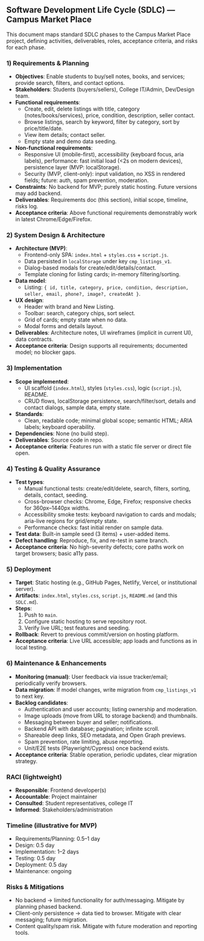 ## Software Development Life Cycle (SDLC) — Campus Market Place

This document maps standard SDLC phases to the Campus Market Place project, defining activities, deliverables, roles, acceptance criteria, and risks for each phase.

### 1) Requirements & Planning
- **Objectives**: Enable students to buy/sell notes, books, and services; provide search, filters, and contact options.
- **Stakeholders**: Students (buyers/sellers), College IT/Admin, Dev/Design team.
- **Functional requirements**:
  - Create, edit, delete listings with title, category (notes/books/services), price, condition, description, seller contact.
  - Browse listings, search by keyword, filter by category, sort by price/title/date.
  - View item details; contact seller.
  - Empty state and demo data seeding.
- **Non-functional requirements**:
  - Responsive UI (mobile-first), accessibility (keyboard focus, aria labels), performance: fast initial load (<2s on modern devices), persistence layer (MVP: localStorage).
  - Security (MVP, client-only): input validation, no XSS in rendered fields; future: auth, spam prevention, moderation.
- **Constraints**: No backend for MVP; purely static hosting. Future versions may add backend.
- **Deliverables**: Requirements doc (this section), initial scope, timeline, risks log.
- **Acceptance criteria**: Above functional requirements demonstrably work in latest Chrome/Edge/Firefox.

### 2) System Design & Architecture
- **Architecture (MVP)**:
  - Frontend-only SPA: `index.html` + `styles.css` + `script.js`.
  - Data persisted in `localStorage` under key `cmp_listings_v1`.
  - Dialog-based modals for create/edit/details/contact.
  - Template cloning for listing cards; in-memory filtering/sorting.
- **Data model**:
  - Listing: `{ id, title, category, price, condition, description, seller, email, phone?, image?, createdAt }`.
- **UX design**:
  - Header with brand and New Listing.
  - Toolbar: search, category chips, sort select.
  - Grid of cards; empty state when no data.
  - Modal forms and details layout.
- **Deliverables**: Architecture notes, UI wireframes (implicit in current UI), data contracts.
- **Acceptance criteria**: Design supports all requirements; documented model; no blocker gaps.

### 3) Implementation
- **Scope implemented**:
  - UI scaffold (`index.html`), styles (`styles.css`), logic (`script.js`), README.
  - CRUD flows, localStorage persistence, search/filter/sort, details and contact dialogs, sample data, empty state.
- **Standards**:
  - Clean, readable code; minimal global scope; semantic HTML; ARIA labels; keyboard operability.
- **Dependencies**: None (no build step).
- **Deliverables**: Source code in repo.
- **Acceptance criteria**: Features run with a static file server or direct file open.

### 4) Testing & Quality Assurance
- **Test types**:
  - Manual functional tests: create/edit/delete, search, filters, sorting, details, contact, seeding.
  - Cross-browser checks: Chrome, Edge, Firefox; responsive checks for 360px–1440px widths.
  - Accessibility smoke tests: keyboard navigation to cards and modals; aria-live regions for grid/empty state.
  - Performance checks: fast initial render on sample data.
- **Test data**: Built-in sample seed (3 items) + user-added items.
- **Defect handling**: Reproduce, fix, and re-test in same branch.
- **Acceptance criteria**: No high-severity defects; core paths work on target browsers; basic a11y pass.

### 5) Deployment
- **Target**: Static hosting (e.g., GitHub Pages, Netlify, Vercel, or institutional server).
- **Artifacts**: `index.html`, `styles.css`, `script.js`, `README.md` (and this `SDLC.md`).
- **Steps**:
  1. Push to `main`.
  2. Configure static hosting to serve repository root.
  3. Verify live URL; test features and seeding.
- **Rollback**: Revert to previous commit/version on hosting platform.
- **Acceptance criteria**: Live URL accessible; app loads and functions as in local testing.

### 6) Maintenance & Enhancements
- **Monitoring (manual)**: User feedback via issue tracker/email; periodically verify browsers.
- **Data migration**: If model changes, write migration from `cmp_listings_v1` to next key.
- **Backlog candidates**:
  - Authentication and user accounts; listing ownership and moderation.
  - Image uploads (move from URL to storage backend) and thumbnails.
  - Messaging between buyer and seller; notifications.
  - Backend API with database; pagination; infinite scroll.
  - Shareable deep links, SEO metadata, and Open Graph previews.
  - Spam prevention, rate limiting, abuse reporting.
  - Unit/E2E tests (Playwright/Cypress) once backend exists.
- **Acceptance criteria**: Stable operation, periodic updates, clear migration strategy.

### RACI (lightweight)
- **Responsible**: Frontend developer(s)
- **Accountable**: Project maintainer
- **Consulted**: Student representatives, college IT
- **Informed**: Stakeholders/administration

### Timeline (illustrative for MVP)
- Requirements/Planning: 0.5–1 day
- Design: 0.5 day
- Implementation: 1–2 days
- Testing: 0.5 day
- Deployment: 0.5 day
- Maintenance: ongoing

### Risks & Mitigations
- No backend → limited functionality for auth/messaging. Mitigate by planning phased backend.
- Client-only persistence → data tied to browser. Mitigate with clear messaging; future migration.
- Content quality/spam risk. Mitigate with future moderation and reporting tools.



